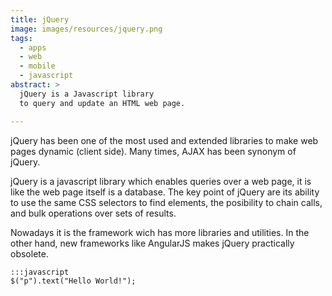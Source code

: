 ```yaml
---
title: jQuery
image: images/resources/jquery.png
tags:
  - apps
  - web
  - mobile
  - javascript
abstract: >
  jQuery is a Javascript library
  to query and update an HTML web page.

---
```

jQuery has been one of the most
used and extended libraries to 
make web pages dynamic (client side).
Many times, AJAX has been synonym of jQuery.

jQuery is a javascript library which enables
queries over a web page, 
it is like the web page itself is a database.
The key point of jQuery are its ability to use
the same CSS selectors to find elements,
the posibility to chain calls,
and bulk operations over sets of results.

Nowadays it is the framework wich has more
libraries and utilities.
In the other hand, 
new frameworks like AngularJS 
makes jQuery practically obsolete.

    :::javascript
	$("p").text("Hello World!");
